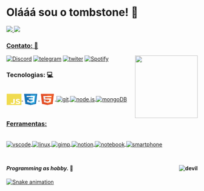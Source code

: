 # **Olááá sou o tombstone!** 🖤 

<div align="left">
 <a href="https://github.com/tombsDevil">
<img height="160em" src="https://github-readme-stats.vercel.app/api?username=tombsDevil&show_icons=true&theme=radical&include_all_commits=true&count_private=true"/>
<img height="160em" src="https://github-readme-stats.vercel.app/api/top-langs/?username=tombsDevil&theme=radical&layout=compact"/>
 </div>

 ### **Contato:** 💼

[![Discord](https://img.icons8.com/color/40/35/discord-logo.svg)](https://discord.gg/82ZUuSdF2q)
[![telegram](https://img.icons8.com/color/40/35/telegram-app--v5.svg)](https://t.me/tombsDevil)
[![twiter](https://img.icons8.com/office/40/35/twitter.svg)](https://twitter.com/tombs_Devil?s=09)
[![Spotify](https://img.icons8.com/color-glass/40/35/spotify.svg)](https://open.spotify.com/user/wycj0ljgmzgs90vdczbhndtea?si=SW5z7-3hSVSozO3XpmkCtA&utm_source=copy-link&dl_branch=1)
 <img align="right"  height="165" width="165" src="https://i.imgur.com/pP0APer.gif" />
 

### **Tecnologias:** 💻

<div style="display: inline_block"><br/> <a href="https://github.com/tombsDevil"/>
 <img align="center" alt="Js" height="30" width="40" src="https://raw.githubusercontent.com/devicons/devicon/master/icons/javascript/javascript-plain.svg"/> 
 <img align="center" alt="CSS" height="30" width="40" src="https://raw.githubusercontent.com/devicons/devicon/master/icons/css3/css3-original.svg"/>
 <img align="center" alt="HTML" height="30" width="40" src="https://raw.githubusercontent.com/devicons/devicon/master/icons/html5/html5-original.svg"/>
 <img align="center" alt="git" height="30" width="40" src="https://cdn.jsdelivr.net/gh/devicons/devicon/icons/git/git-plain.svg"/>
 <img align="center" alt="node.js" height="30" width="40" src="https://cdn.jsdelivr.net/gh/devicons/devicon/icons/nodejs/nodejs-plain.svg"/>
 <img align="center" alt="mongoDB" height="30" width="40" src="https://cdn.jsdelivr.net/gh/devicons/devicon/icons/mongodb/mongodb-plain-wordmark.svg"/>

<div><br/>

### **Ferramentas:**

<div style="display: inline_block"><br/> <a href="https://github.com/tombsDevil"/>
 <img align="center" alt="vscode" src="https://img.icons8.com/nolan/40/35/visual-studio-code-2019.png" />
 <img align="center" alt="linux" src="https://img.icons8.com/dusk/40/35/linux.png"/>
 <img align="center" alt="gimp" src="https://img.icons8.com/dusk/40/35/gimp.png" />
 <img align="center" alt="notion" src="https://img.icons8.com/dusk/40/35/notion.png" />
 <img align="center" alt="notebook" src="https://img.icons8.com/external-photo3ideastudio-lineal-color-photo3ideastudio/40/35/external-notebook-gadget-photo3ideastudio-lineal-color-photo3ideastudio.png" />
 <img align="center" alt="smartphone" src="https://img.icons8.com/external-icongeek26-outline-gradient-icongeek26/40/35/external-phone-essentials-icongeek26-outline-gradient-icongeek26.png" />

<div><br/>
<a>

##
 
#### *Programming as hobby.* 🎩 <a href="https://github.com/tombsDevil"><img align="right" alt="devil" src="https://img.icons8.com/external-skrata-royyan-wijaya/40/35/external-devil-outlaws-halloween-collection-skrata-royyan-wijaya.png"/>
 

 ![Snake animation](https://github.com/tombsDevil/tombsDevil/blob/output/github-contribution-grid-snake.svg)
